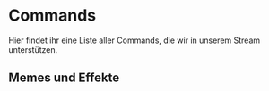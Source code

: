 # Commands

Hier findet ihr eine Liste aller Commands, die wir in unserem Stream unterstützen.

## Memes und Effekte
